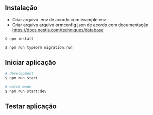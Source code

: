 
## Instalação

* Criar arquivo .env de acordo com example.env
* Criar arquivo arquivo ormconfig.json de acordo com documentação https://docs.nestjs.com/techniques/database


```bash
$ npm install
```

```bash
$ npm run typeorm migration:run
```

## Iniciar aplicação

```bash
# development
$ npm run start

# watch mode
$ npm run start:dev
```
## Testar aplicação

